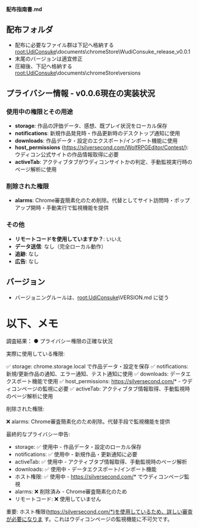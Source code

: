 #### 配布指南書.md
## 配布フォルダ
- 配布に必要なファイル群は下記へ格納する
	<root:UdiConsuke>\documents\chromeStore\WudiConsuke_release_v0.0.1
- 末尾のバージョンは適宜修正
- 圧縮後、下記へ格納する
	<root:UdiConsuke>\documents\chromeStore\versions

## プライバシー情報 - v0.0.6現在の実装状況

### 使用中の権限とその用途
- **storage**: 作品の評価データ、感想、既プレイ状況をローカル保存
- **notifications**: 新規作品発見時・作品更新時のデスクトップ通知に使用
- **downloads**: 作品データ・設定のエクスポート/インポート機能に使用
- **host_permissions** (https://silversecond.com/WolfRPGEditor/Contest/): ウディコン公式サイトの作品情報取得に必要
- **activeTab**: アクティブタブがウディコンサイトかの判定、手動監視実行時のページ解析に使用

### 削除された権限
- **alarms**: Chrome審査簡素化のため削除。代替としてサイト訪問時・ポップアップ開時・手動実行で監視機能を提供

### その他
- **リモートコードを使用していますか？**: いいえ
- **データ送信**: なし（完全ローカル動作）
- **追跡**: なし
- **広告**: なし

## バージョン
- バージョニングルールは、<root:UdiConsuke>\VERSION.md に従う




# 以下、メモ


調査結果：
● プライバシー権限の正確な状況

  実際に使用している権限:

  ✅ storage: chrome.storage.local で作品データ・設定を保存
  ✅ notifications: 新規/更新作品の通知、エラー通知、テスト通知に使用
  ✅ downloads: データエクスポート機能で使用
  ✅ host_permissions: https://silversecond.com/* - ウディコンページの監視に必要
  ✅ activeTab: アクティブタブ情報取得、手動監視時のページ解析に使用

  削除された権限:

  ❌ alarms: Chrome審査簡素化のため削除。代替手段で監視機能を提供

  最終的なプライバシー申告:

  - storage: ✅ 使用中 - 作品データ・設定のローカル保存
  - notifications: ✅ 使用中 - 新規作品・更新通知に必要
  - activeTab: ✅ 使用中 - アクティブタブ情報取得、手動監視時のページ解析
  - downloads: ✅ 使用中 - データエクスポート/インポート機能
  - ホスト権限: ✅ 使用中 - https://silversecond.com/* でウディコンページ監視
  - alarms: ❌ 削除済み - Chrome審査簡素化のため
  - リモートコード: ❌ 使用していません

  重要: ホスト権限(https://silversecond.com/*)を使用しているため、詳しい審査が必要になりま
  す。これはウディコンページの監視機能に不可欠です。